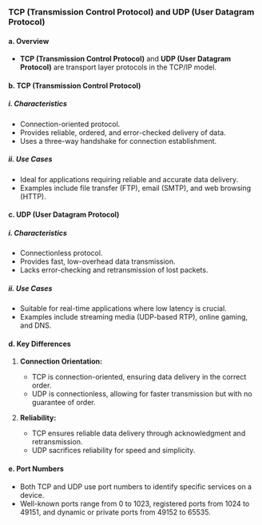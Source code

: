 ### TCP (Transmission Control Protocol) and UDP (User Datagram Protocol)

#### a. Overview

- **TCP (Transmission Control Protocol)** and **UDP (User Datagram Protocol)** are transport layer protocols in the TCP/IP model.

#### b. TCP (Transmission Control Protocol)

##### i. Characteristics

- Connection-oriented protocol.
- Provides reliable, ordered, and error-checked delivery of data.
- Uses a three-way handshake for connection establishment.

##### ii. Use Cases

- Ideal for applications requiring reliable and accurate data delivery.
- Examples include file transfer (FTP), email (SMTP), and web browsing (HTTP).

#### c. UDP (User Datagram Protocol)

##### i. Characteristics

- Connectionless protocol.
- Provides fast, low-overhead data transmission.
- Lacks error-checking and retransmission of lost packets.

##### ii. Use Cases

- Suitable for real-time applications where low latency is crucial.
- Examples include streaming media (UDP-based RTP), online gaming, and DNS.

#### d. Key Differences

1. **Connection Orientation:**
    
    - TCP is connection-oriented, ensuring data delivery in the correct order.
    - UDP is connectionless, allowing for faster transmission but with no guarantee of order.
2. **Reliability:**
    
    - TCP ensures reliable data delivery through acknowledgment and retransmission.
    - UDP sacrifices reliability for speed and simplicity.

#### e. Port Numbers

- Both TCP and UDP use port numbers to identify specific services on a device.
- Well-known ports range from 0 to 1023, registered ports from 1024 to 49151, and dynamic or private ports from 49152 to 65535.